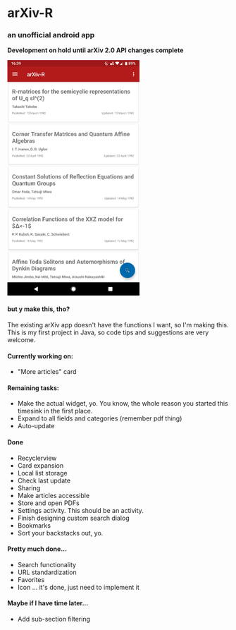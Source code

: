 # arXiv-R
### an unofficial android app

**Development on hold until arXiv 2.0 API changes complete**

<img src="Screenshot.png" width=300px>


#### but y make this, tho?
The existing arXiv app doesn't have the functions I want, so I'm making this.
This is my first project in Java, so code tips and suggestions are very welcome.

#### Currently working on:
- "More articles" card

#### Remaining tasks:
- Make the actual widget, yo. You know, the whole reason you started this timesink in the first place.
- Expand to all fields and categories (remember pdf thing)
- Auto-update

#### Done
- Recyclerview
- Card expansion
- Local list storage
- Check last update
- Sharing
- Make articles accessible
- Store and open PDFs
- Settings activity. This should be an activity.
- Finish designing custom search dialog
- Bookmarks
- Sort your backstacks out, yo.

#### Pretty much done...
- Search functionality
- URL standardization
- Favorites
- Icon ... it's done, just need to implement it

#### Maybe if I have time later...
- Add sub-section filtering
